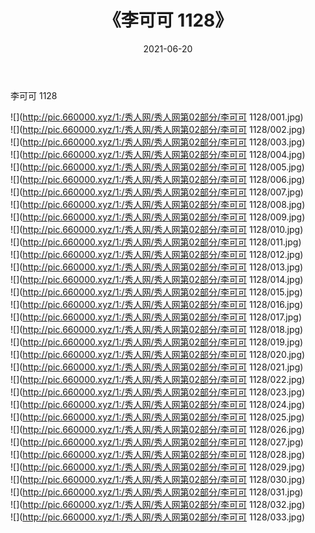 ﻿---
layout: post
title:  《李可可 1128》
date:   2021-06-20
img: http://pic.660000.xyz/1:/秀人网/秀人网第02部分/李可可 1128/000.jpg
categories: [美女, 清纯, 唯美]
---

李可可 1128

  ![](http://pic.660000.xyz/1:/秀人网/秀人网第02部分/李可可 1128/001.jpg) <br> ![](http://pic.660000.xyz/1:/秀人网/秀人网第02部分/李可可 1128/002.jpg) <br> ![](http://pic.660000.xyz/1:/秀人网/秀人网第02部分/李可可 1128/003.jpg) <br> ![](http://pic.660000.xyz/1:/秀人网/秀人网第02部分/李可可 1128/004.jpg) <br> ![](http://pic.660000.xyz/1:/秀人网/秀人网第02部分/李可可 1128/005.jpg) <br> ![](http://pic.660000.xyz/1:/秀人网/秀人网第02部分/李可可 1128/006.jpg) <br> ![](http://pic.660000.xyz/1:/秀人网/秀人网第02部分/李可可 1128/007.jpg) <br> ![](http://pic.660000.xyz/1:/秀人网/秀人网第02部分/李可可 1128/008.jpg) <br> ![](http://pic.660000.xyz/1:/秀人网/秀人网第02部分/李可可 1128/009.jpg) <br> ![](http://pic.660000.xyz/1:/秀人网/秀人网第02部分/李可可 1128/010.jpg) <br> ![](http://pic.660000.xyz/1:/秀人网/秀人网第02部分/李可可 1128/011.jpg) <br> ![](http://pic.660000.xyz/1:/秀人网/秀人网第02部分/李可可 1128/012.jpg) <br> ![](http://pic.660000.xyz/1:/秀人网/秀人网第02部分/李可可 1128/013.jpg) <br> ![](http://pic.660000.xyz/1:/秀人网/秀人网第02部分/李可可 1128/014.jpg) <br> ![](http://pic.660000.xyz/1:/秀人网/秀人网第02部分/李可可 1128/015.jpg) <br> ![](http://pic.660000.xyz/1:/秀人网/秀人网第02部分/李可可 1128/016.jpg) <br> ![](http://pic.660000.xyz/1:/秀人网/秀人网第02部分/李可可 1128/017.jpg) <br> ![](http://pic.660000.xyz/1:/秀人网/秀人网第02部分/李可可 1128/018.jpg) <br> ![](http://pic.660000.xyz/1:/秀人网/秀人网第02部分/李可可 1128/019.jpg) <br> ![](http://pic.660000.xyz/1:/秀人网/秀人网第02部分/李可可 1128/020.jpg) <br> ![](http://pic.660000.xyz/1:/秀人网/秀人网第02部分/李可可 1128/021.jpg) <br> ![](http://pic.660000.xyz/1:/秀人网/秀人网第02部分/李可可 1128/022.jpg) <br> ![](http://pic.660000.xyz/1:/秀人网/秀人网第02部分/李可可 1128/023.jpg) <br> ![](http://pic.660000.xyz/1:/秀人网/秀人网第02部分/李可可 1128/024.jpg) <br> ![](http://pic.660000.xyz/1:/秀人网/秀人网第02部分/李可可 1128/025.jpg) <br> ![](http://pic.660000.xyz/1:/秀人网/秀人网第02部分/李可可 1128/026.jpg) <br> ![](http://pic.660000.xyz/1:/秀人网/秀人网第02部分/李可可 1128/027.jpg) <br> ![](http://pic.660000.xyz/1:/秀人网/秀人网第02部分/李可可 1128/028.jpg) <br> ![](http://pic.660000.xyz/1:/秀人网/秀人网第02部分/李可可 1128/029.jpg) <br> ![](http://pic.660000.xyz/1:/秀人网/秀人网第02部分/李可可 1128/030.jpg) <br> ![](http://pic.660000.xyz/1:/秀人网/秀人网第02部分/李可可 1128/031.jpg) <br> ![](http://pic.660000.xyz/1:/秀人网/秀人网第02部分/李可可 1128/032.jpg) <br> ![](http://pic.660000.xyz/1:/秀人网/秀人网第02部分/李可可 1128/033.jpg) <br>